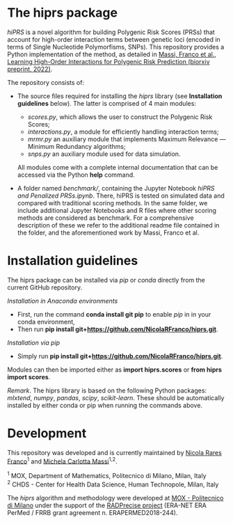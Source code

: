 # The hiprs package
*hiPRS* is a novel algorithm for building Polygenic Risk Scores (PRSs) that account for high-order interaction terms between genetic loci (encoded in terms of Single Nucleotide Polymorfisms, SNPs). This repository provides a Python implementation of the method, as detailed in [Massi, Franco et al., Learning High-Order Interactions for Polygenic Risk Prediction (biorxiv preprint, 2022)](https://www.biorxiv.org/content/10.1101/2022.04.22.489134v1).

The repository consists of:
- The source files required for installing the *hiprs* library (see **Installation guidelines** below). The latter is comprised of 4 main modules: 
    - *scores.py*, which allows the user to construct the Polygenic Risk Scores; 
    - *interactions.py*, a module for efficiently handling interaction terms; 
    - *mrmr.py* an auxiliary module that implements Maximum Relevance — Minimum Redundancy algorithms; 
    - *snps.py* an auxiliary module used for data simulation. 
    
  All modules come with a complete internal documentation that can be accessed via the Python **help** command.
- A folder named *benchmark/*, containing the Jupyter Notebook *hiPRS and Penalized PRSs.ipynb*. There, hiPRS is tested on simulated data and compared with traditional scoring methods. In the same folder, we include additional Jupyter Notebooks and R files where other scoring methods are considered as benchmark. For a comprehensive description of these we refer to the additional readme file contained in the folder, and the aforementioned work by Massi, Franco et al.


# Installation guidelines
The hiprs package can be installed via *pip* or *conda* directly from the current GitHub repository.

*Installation in Anaconda environments*
- First, run the command **conda install git pip** to enable *pip* in in your conda environment,
- Then run **pip install git+https://github.com/NicolaRFranco/hiprs.git**.

*Installation via pip*
- Simply run **pip install git+https://github.com/NicolaRFranco/hiprs.git**.

Modules can then be imported either as **import hiprs.scores** or **from hiprs import scores**.

*Remark*. The hiprs library is based on the following Python packages: *mlxtend*, *numpy*, *pandas*, *scipy*, *scikit-learn*. These should be automatically installed by either conda or pip when running the commands above.


# Development
This repository was developed and is currently maintained by [Nicola Rares Franco](https://github.com/NicolaRFranco/)<sup>1</sup> and [Michela Carlotta Massi](https://github.com/MichCM)<sup>1,2</sup>.

<sup>1</sup> MOX, Department of Mathematics, Politecnico di Milano, Milan, Italy <br>
<sup>2</sup> CHDS - Center for Health Data Science, Human Technopole, Milan, Italy

The *hiprs* algorithm and methodology were developed at [MOX - Politecnico di Milano](https://mox.polimi.it/) under the support of the [RADPrecise project](https://www.era-learn.eu/network-information/networks/era-permed/1st-joint-transnational-call-for-proposals-2018/personalized-radiotherapy-incorporating-cellular-response-to-irradiation-in-personalized-treatment-planning-to-minimize-radiation-toxicity) (ERA-NET ERA PerMed / FRRB grant agreement n. ERAPERMED2018-244).
